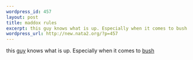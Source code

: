 ```yaml
--- 
wordpress_id: 457
layout: post
title: maddox rules
excerpt: this guy knows what is up. Especially when it comes to bush
wordpress_url: http://new.nata2.org/?p=457
---
```

this <a href="http://maddox.xmission.com">guy</a> knows what is up. Especially when it comes to <a href="http://maddox.xmission.com/limits_to_freedom.html">bush</a>
